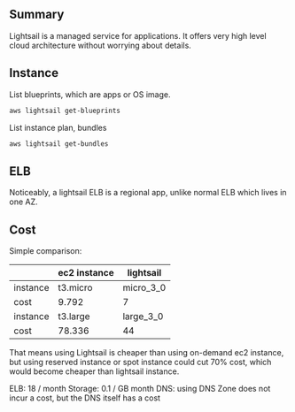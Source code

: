 ## Summary

Lightsail is a managed service for applications.
It offers very high level cloud architecture without worrying about details. 

## Instance

List blueprints, which are apps or OS image.
```sh
aws lightsail get-blueprints
```

List instance plan, bundles
```sh
aws lightsail get-bundles
```

## ELB

Noticeably, a lightsail ELB is a regional app, unlike normal ELB which lives in one AZ.

## Cost

Simple comparison:

|          | ec2 instance | lightsail |
|----------|--------------|-----------|
| instance | t3.micro     | micro_3_0 |
| cost     | 9.792        | 7         |
| instance | t3.large     | large_3_0 |
| cost     | 78.336       | 44        |

That means using Lightsail is cheaper than using on-demand ec2 instance,
but using reserved instance or spot instance could cut 70% cost, which would become cheaper than lightsail instance.

ELB: 18 / month
Storage: 0.1 / GB month
DNS: using DNS Zone does not incur a cost, but the DNS itself has a cost
